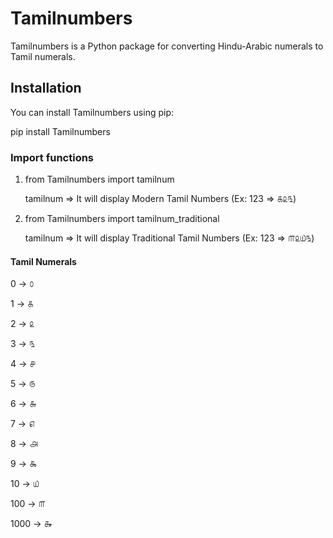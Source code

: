 # Tamilnumbers

Tamilnumbers is a Python package for converting Hindu-Arabic numerals to Tamil numerals.

## Installation

You can install Tamilnumbers using pip:

pip install Tamilnumbers

### Import functions

1)	from Tamilnumbers import tamilnum

	tamilnum => It will display Modern Tamil Numbers (Ex: 123 => ௧௨௩)


2)	from Tamilnumbers import tamilnum_traditional

	tamilnum => It will display Traditional Tamil Numbers (Ex: 123 => ௱௨௰௩)

#### Tamil Numerals

0 -> ௦

1 -> ௧

2 -> ௨

3 -> ௩

4 -> ௪

5 -> ௫

6 -> ௬	

7 -> ௭	

8 -> ௮

9 -> ௯	

10 -> ௰

100 -> ௱

1000 -> ௲

